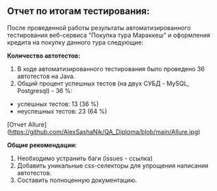 ## Отчет по итогам тестирования:

После проведенной работы результаты автоматизированного тестирования веб-сервиса "Покупка тура Мараккеш" и оформления кредита на покупку данного тура следующие:

**Количество автотестов:**

1. В ходе автоматизированного тестирования было проведено 36 автотестов на Java. 
2. Общий процент успешных тестов (на двух СУБД - MySQL, Postgresql) - 36 %:

- успешных тестов: 13 (36 %)
- неуспешных тестов: 23 (64 %)

[Отчет Allure] (https://github.com/AlexSashaNik/QA_Diploma/blob/main/Allure.jpg)






**Общие рекомендации:**
1. Необходимо устранить баги (issues - ссылка)
2. Добавить уникальные css-селекторы для упрощения написания автотестов.
3. Составить полноценную документацию.


